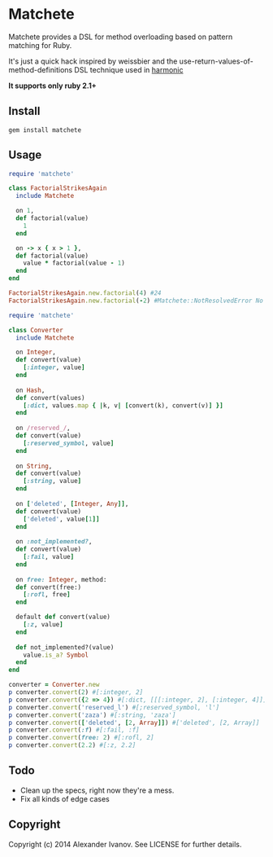 Matchete
=========

Matchete provides a DSL for method overloading based on pattern matching for Ruby.

It's just a quick hack inspired by weissbier and the use-return-values-of-method-definitions DSL technique used in [harmonic](https://github.com/s2gatev/harmonic)

**It supports only ruby 2.1+**

Install
-----
`gem install matchete`

Usage
-----

```ruby
require 'matchete'

class FactorialStrikesAgain
  include Matchete

  on 1,
  def factorial(value)
    1
  end

  on -> x { x > 1 },
  def factorial(value)
    value * factorial(value - 1)
  end
end

FactorialStrikesAgain.new.factorial(4) #24
FactorialStrikesAgain.new.factorial(-2) #Matchete::NotResolvedError No matching factorial method for args [-2]
```

```ruby
require 'matchete'

class Converter
  include Matchete

  on Integer,
  def convert(value)
    [:integer, value]
  end
  
  on Hash,
  def convert(values)
    [:dict, values.map { |k, v| [convert(k), convert(v)] }]
  end
  
  on /reserved_/,
  def convert(value)
    [:reserved_symbol, value]
  end
  
  on String,
  def convert(value)
    [:string, value]
  end
  
  on ['deleted', [Integer, Any]],
  def convert(value)
    ['deleted', value[1]]
  end
  
  on :not_implemented?,
  def convert(value)
    [:fail, value]
  end
  
  on free: Integer, method:
  def convert(free:)
    [:rofl, free]
  end

  default def convert(value)
    [:z, value]
  end
  
  def not_implemented?(value)
    value.is_a? Symbol
  end
end

converter = Converter.new
p converter.convert(2) #[:integer, 2]
p converter.convert({2 => 4}) #[:dict, [[[:integer, 2], [:integer, 4]]]
p converter.convert('reserved_l') #[;reserved_symbol, 'l']
p converter.convert('zaza') #[:string, 'zaza']
p converter.convert(['deleted', [2, Array]]) #['deleted', [2, Array]]
p converter.convert(:f) #[:fail, :f]
p converter.convert(free: 2) #[:rofl, 2]
p converter.convert(2.2) #[:z, 2.2]
```

Todo
-----
* Clean up the specs, right now they're a mess.
* Fix all kinds of edge cases


Copyright
-----

Copyright (c) 2014 Alexander Ivanov. See LICENSE for further details.

